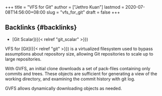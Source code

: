 +++
title = "VFS for Git"
author = ["Jethro Kuan"]
lastmod = 2020-07-08T14:56:00+08:00
slug = "vfs_for_git"
draft = false
+++

## Backlinks {#backlinks}

- [Git Scalar]({{< relref "git_scalar" >}})

VFS for [Git]({{< relref "git" >}}) is a virtualized filesystem used to bypass assumptions
about repository size, allowing Git repositories to scale up to large
repositories.

With GVFS, an initial clone downloads a set of pack-files containing
only commits and trees. These objects are sufficient for generating a
view of the working directory, and examining the commit history with
git log.

GVFS allows dynamically downloading objects as needed.
